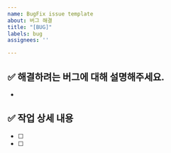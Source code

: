 ```yaml
---
name: BugFix issue template
about: 버그 해결
title: "[BUG]"
labels: bug
assignees: ''

---
```


## ✅ 해결하려는 버그에 대해 설명해주세요.
- 

## ✅  작업 상세 내용
- [ ] 
- [ ]
